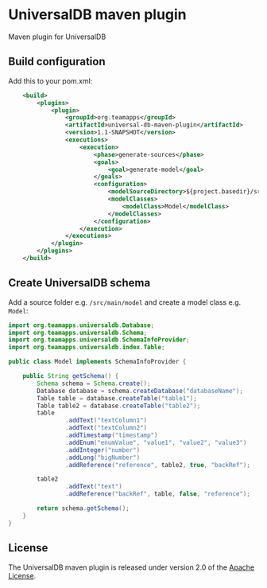 
# UniversalDB maven plugin

Maven plugin for UniversalDB

## Build configuration

Add this to your pom.xml:

```xml
    <build>
        <plugins>
            <plugin>
                <groupId>org.teamapps</groupId>
                <artifactId>universal-db-maven-plugin</artifactId>
                <version>1.1-SNAPSHOT</version>
                <executions>
                    <execution>
                        <phase>generate-sources</phase>
                        <goals>
                            <goal>generate-model</goal>
                        </goals>
                        <configuration>
                            <modelSourceDirectory>${project.basedir}/src/main/model</modelSourceDirectory>
                            <modelClasses>
                                <modelClass>Model</modelClass>
                            </modelClasses>
                        </configuration>
                    </execution>
                </executions>
            </plugin>
        </plugins>
    </build>
```

## Create UniversalDB schema

Add a source folder e.g. `/src/main/model` and create a model class e.g. `Model`:

```java
import org.teamapps.universaldb.Database;
import org.teamapps.universaldb.Schema;
import org.teamapps.universaldb.SchemaInfoProvider;
import org.teamapps.universaldb.index.Table;

public class Model implements SchemaInfoProvider {

	public String getSchema() {
		Schema schema = Schema.create();
		Database database = schema.createDatabase("databaseName");
		Table table = database.createTable("table1");
		Table table2 = database.createTable("table2");
		table
				.addText("textColumn1")
				.addText("textColumn2")
				.addTimestamp("timestamp")
				.addEnum("enumValue", "value1", "value2", "value3")
				.addInteger("number")
				.addLong("bigNumber")
				.addReference("reference", table2, true, "backRef");

		table2
				.addText("text")
				.addReference("backRef", table, false, "reference");

		return schema.getSchema();
	}
}
```

## License

The UniversalDB maven plugin is released under version 2.0 of the [Apache License](https://www.apache.org/licenses/LICENSE-2.0).
